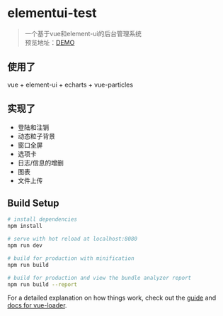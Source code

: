 # elementui-test

> 一个基于vue和element-ui的后台管理系统  
预览地址：[DEMO](http://www.yancx.cn/elementui-test)

## 使用了
vue + element-ui + echarts + vue-particles

## 实现了
* 登陆和注销
* 动态粒子背景
* 窗口全屏
* 选项卡
* 日志/信息的增删
* 图表
* 文件上传




## Build Setup

``` bash
# install dependencies
npm install

# serve with hot reload at localhost:8080
npm run dev

# build for production with minification
npm run build

# build for production and view the bundle analyzer report
npm run build --report
```

For a detailed explanation on how things work, check out the [guide](http://vuejs-templates.github.io/webpack/) and [docs for vue-loader](http://vuejs.github.io/vue-loader).
